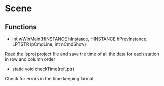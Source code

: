 # Scene

## Functions
- int wWinMain(HINSTANCE hInstance, HINSTANCE hPrevInstance, LPTSTR lpCmdLine, int nCmdShow)

Read the lsproj project file and save the time of all the data for each station in row and column order

- static void checkTime(ref_ptr<LSScan>)

Check for errors in the time keeping format